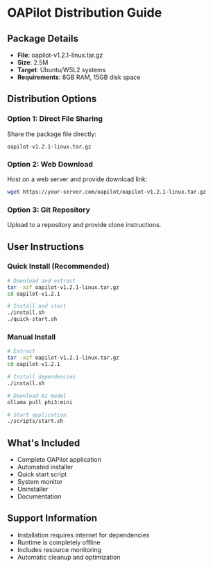# OAPilot Distribution Guide

## Package Details
- **File**: oapilot-v1.2.1-linux.tar.gz
- **Size**: 2.5M
- **Target**: Ubuntu/WSL2 systems
- **Requirements**: 8GB RAM, 15GB disk space

## Distribution Options

### Option 1: Direct File Sharing
Share the package file directly:
```
oapilot-v1.2.1-linux.tar.gz
```

### Option 2: Web Download
Host on a web server and provide download link:
```bash
wget https://your-server.com/oapilot/oapilot-v1.2.1-linux.tar.gz
```

### Option 3: Git Repository
Upload to a repository and provide clone instructions.

## User Instructions

### Quick Install (Recommended)
```bash
# Download and extract
tar -xzf oapilot-v1.2.1-linux.tar.gz
cd oapilot-v1.2.1

# Install and start
./install.sh
./quick-start.sh
```

### Manual Install
```bash
# Extract
tar -xzf oapilot-v1.2.1-linux.tar.gz
cd oapilot-v1.2.1

# Install dependencies
./install.sh

# Download AI model
ollama pull phi3:mini

# Start application
./scripts/start.sh
```

## What's Included
- Complete OAPilot application
- Automated installer
- Quick start script
- System monitor
- Uninstaller
- Documentation

## Support Information
- Installation requires internet for dependencies
- Runtime is completely offline
- Includes resource monitoring
- Automatic cleanup and optimization
